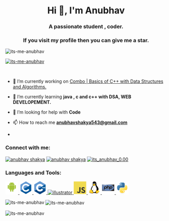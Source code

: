 <h1 align="center">Hi 👋, I'm Anubhav</h1>
<h3 align="center">A passionate student , coder.</h3>
<h3 align="center"> If you visit my profile then you can give me a star. </h3>

<p align="left"> <img src="https://komarev.com/ghpvc/?username=its-me-anubhav&label=Profile%20views&color=0e75b6&style=flat" alt="its-me-anubhav" /> </p>

<p align="left"> <a href="https://github.com/ryo-ma/github-profile-trophy"><img src="https://github-profile-trophy.vercel.app/?username=its-me-anubhav" alt="its-me-anubhav" /></a> </p>

<p align="left"> <a href="https://twitter.com/" target="blank"><img src="https://img.shields.io/twitter/follow/?logo=twitter&style=for-the-badge" alt="" /></a> </p>

- 🔭 I’m currently working on [Combo | Basics of C++ with Data Structures and Algorithms.](https://www.codingninjas.com/)

- 🌱 I’m currently learning **java , c and c++ with DSA, WEB DEVELOPEMENT.**

- 🤝 I’m looking for help with **Code**

- 📫 How to reach me **anubhavshakya543@gmail.com**
- 
<h3 align="left">Connect with me:</h3>
<p align="left">
<a href="https://linkedin.com/in/anubhav shakya" target="blank"><img align="center" src="https://raw.githubusercontent.com/rahuldkjain/github-profile-readme-generator/master/src/images/icons/Social/linked-in-alt.svg" alt="anubhav shakya" height="30" width="40" /></a>
<a href="https://fb.com/anubhav shakya" target="blank"><img align="center" src="https://raw.githubusercontent.com/rahuldkjain/github-profile-readme-generator/master/src/images/icons/Social/facebook.svg" alt="anubhav shakya" height="30" width="40" /></a>
<a href="https://instagram.com/its_anubhav_0.00" target="blank"><img align="center" src="https://raw.githubusercontent.com/rahuldkjain/github-profile-readme-generator/master/src/images/icons/Social/instagram.svg" alt="its_anubhav_0.00" height="30" width="40" /></a>
</p>

<h3 align="left">Languages and Tools:</h3>
<p align="left"> <a href="https://developer.android.com" target="_blank" rel="noreferrer"> <img src="https://raw.githubusercontent.com/devicons/devicon/master/icons/android/android-original-wordmark.svg" alt="android" width="40" height="40"/> </a> <a href="https://www.cprogramming.com/" target="_blank" rel="noreferrer"> <img src="https://raw.githubusercontent.com/devicons/devicon/master/icons/c/c-original.svg" alt="c" width="40" height="40"/> </a> <a href="https://www.w3schools.com/cpp/" target="_blank" rel="noreferrer"> <img src="https://raw.githubusercontent.com/devicons/devicon/master/icons/cplusplus/cplusplus-original.svg" alt="cplusplus" width="40" height="40"/> </a> <a href="https://www.adobe.com/in/products/illustrator.html" target="_blank" rel="noreferrer"> <img src="https://www.vectorlogo.zone/logos/adobe_illustrator/adobe_illustrator-icon.svg" alt="illustrator" width="40" height="40"/> </a> <a href="https://developer.mozilla.org/en-US/docs/Web/JavaScript" target="_blank" rel="noreferrer"> <img src="https://raw.githubusercontent.com/devicons/devicon/master/icons/javascript/javascript-original.svg" alt="javascript" width="40" height="40"/> </a> <a href="https://www.linux.org/" target="_blank" rel="noreferrer"> <img src="https://raw.githubusercontent.com/devicons/devicon/master/icons/linux/linux-original.svg" alt="linux" width="40" height="40"/> </a> <a href="https://www.php.net" target="_blank" rel="noreferrer"> <img src="https://raw.githubusercontent.com/devicons/devicon/master/icons/php/php-original.svg" alt="php" width="40" height="40"/> </a> <a href="https://www.python.org" target="_blank" rel="noreferrer"> <img src="https://raw.githubusercontent.com/devicons/devicon/master/icons/python/python-original.svg" alt="python" width="40" height="40"/> </a> </p>

<p><img align="left" src="https://github-readme-stats.vercel.app/api/top-langs?username=its-me-anubhav&show_icons=true&locale=en&layout=compact" alt="its-me-anubhav" /></p>

<p>&nbsp;<img align="center" src="https://github-readme-stats.vercel.app/api?username=its-me-anubhav&show_icons=true&locale=en" alt="its-me-anubhav" /></p>

<p><img align="center" src="https://github-readme-streak-stats.herokuapp.com/?user=its-me-anubhav&" alt="its-me-anubhav" /></p>

